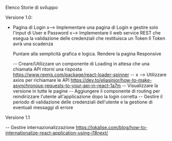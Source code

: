 Elenco Storie di sviluppo


Versione 1.0:

- Pagina di Login
  x--> Implementare una pagina di Login e gestire solo l'input di User e Password
  x--> Implementare il web service REST che esegua la validazione delle credenziali che restituisca un Token
	Il Token avrà una scadenza
  
  Puntare alla semplicità grafica e logica.
  Rendere la pagina Responsive

  -- Creare/Utilizzare un componente di Loading in attesa che una chiamata API ritorni una risposta
     https://www.npmjs.com/package/react-loader-spinner
  -- x --> Utilizzare axios per richiamare le API
           https://dev.to/eliasjnior/how-to-make-asynchronous-requests-to-your-api-in-react-1a7m
  -- Visualizzare la versione in tutte le pagine
  -- Aggiungere il componente di routing per reindirizzare l'utente all'applicazione dopo la login corretta
  -- Gestire il periodo di validazione delle credenziali dell'utente e la gestione di eventuali messaggi di errore
  
Versione 1.1

  -- Gestire internazionalizzazione
     https://lokalise.com/blog/how-to-internationalize-react-application-using-i18next/





